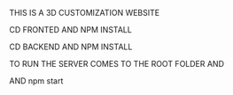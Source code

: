 THIS IS A 3D CUSTOMIZATION WEBSITE 

CD FRONTED AND NPM INSTALL

CD BACKEND AND NPM INSTALL

TO RUN THE SERVER COMES TO THE ROOT FOLDER AND 

AND npm start